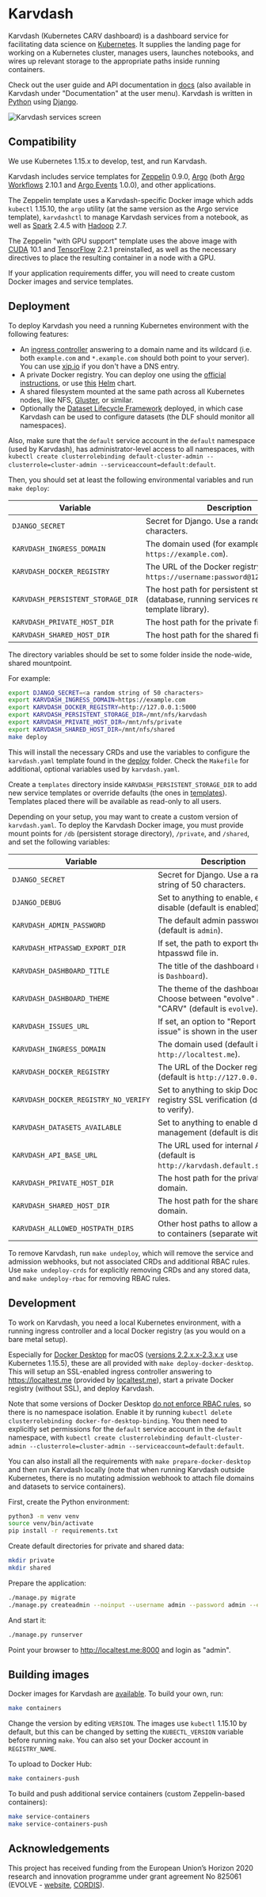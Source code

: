 # Karvdash

Karvdash (Kubernetes CARV dashboard) is a dashboard service for facilitating data science on [Kubernetes](https://kubernetes.io). It supplies the landing page for working on a Kubernetes cluster, manages users, launches notebooks, and wires up relevant storage to the appropriate paths inside running containers.

Check out the user guide and API documentation in [docs](docs) (also available in Karvdash under "Documentation" at the user menu). Karvdash is written in [Python](https://www.python.org) using [Django](https://www.djangoproject.com).

![Karvdash services screen](docs/images/services-screen.png)

## Compatibility

We use Kubernetes 1.15.x to develop, test, and run Karvdash.

Karvdash includes service templates for [Zeppelin](https://zeppelin.apache.org) 0.9.0, [Argo](https://argoproj.github.io/argo/) (both [Argo Workflows](https://github.com/argoproj/argo) 2.10.1 and [Argo Events](https://github.com/argoproj/argo-events) 1.0.0), and other applications.

The Zeppelin template uses a Karvdash-specific Docker image which adds `kubectl` 1.15.10, the `argo` utility (at the same version as the Argo service template), `karvdashctl` to manage Karvdash services from a notebook, as well as [Spark](http://spark.apache.org) 2.4.5 with [Hadoop](https://hadoop.apache.org) 2.7.

The Zeppelin "with GPU support" template uses the above image with [CUDA](https://developer.nvidia.com/cuda-toolkit) 10.1 and [TensorFlow](http://www.tensorflow.org) 2.2.1 preinstalled, as well as the necessary directives to place the resulting container in a node with a GPU.

If your application requirements differ, you will need to create custom Docker images and service templates.

## Deployment

To deploy Karvdash you need a running Kubernetes environment with the following features:
* An [ingress controller](https://kubernetes.github.io/ingress-nginx/) answering to a domain name and its wildcard (i.e. both `example.com` and `*.example.com` should both point to your server). You can use [xip.io](http://xip.io) if you don't have a DNS entry.
* A private Docker registry. You can deploy one using the [official instructions](https://docs.docker.com/registry/deploying/), or use [this](https://artifacthub.io/packages/helm/helm-stable/docker-registry) [Helm](https://helm.sh) chart.
* A shared filesystem mounted at the same path across all Kubernetes nodes, like NFS, [Gluster](https://www.gluster.org), or similar.
* Optionally the [Dataset Lifecycle Framework](https://github.com/IBM/dataset-lifecycle-framework) deployed, in which case Karvdash can be used to configure datasets (the DLF should monitor all namespaces).

Also, make sure that the `default` service account in the `default` namespace (used by Karvdash), has administrator-level access to all namespaces, with `kubectl create clusterrolebinding default-cluster-admin --clusterrole=cluster-admin --serviceaccount=default:default`.

Then, you should set at least the following environmental variables and run `make deploy`:

| Variable                          | Description                                                                                     |
|-----------------------------------|-------------------------------------------------------------------------------------------------|
| `DJANGO_SECRET`                   | Secret for Django. Use a random string of 50 characters.                                        |
| `KARVDASH_INGRESS_DOMAIN`         | The domain used (for example `https://example.com`).                                            |
| `KARVDASH_DOCKER_REGISTRY`        | The URL of the Docker registry (for example `https://username:password@127.0.0.1:5000`).        |
| `KARVDASH_PERSISTENT_STORAGE_DIR` | The host path for persistent storage (database, running services repository, template library). |
| `KARVDASH_PRIVATE_HOST_DIR`       | The host path for the private file domain.                                                      |
| `KARVDASH_SHARED_HOST_DIR`        | The host path for the shared file domain.                                                       |

The directory variables should be set to some folder inside the node-wide, shared mountpoint.

For example:
```bash
export DJANGO_SECRET=<a random string of 50 characters>
export KARVDASH_INGRESS_DOMAIN=https://example.com
export KARVDASH_DOCKER_REGISTRY=http://127.0.0.1:5000
export KARVDASH_PERSISTENT_STORAGE_DIR=/mnt/nfs/karvdash
export KARVDASH_PRIVATE_HOST_DIR=/mnt/nfs/private
export KARVDASH_SHARED_HOST_DIR=/mnt/nfs/shared
make deploy
```

This will install the necessary CRDs and use the variables to configure the `karvdash.yaml` template found in the [deploy](deploy/) folder. Check the `Makefile` for additional, optional variables used by `karvdash.yaml`.

Create a `templates` directory inside `KARVDASH_PERSISTENT_STORAGE_DIR` to add new service templates or override defaults (the ones in [templates](templates/)). Templates placed there will be available as read-only to all users.

Depending on your setup, you may want to create a custom version of `karvdash.yaml`. To deploy the Karvdash Docker image, you must provide mount points for `/db` (persistent storage directory), `/private`, and `/shared`, and set the following variables:

| Variable                             | Description                                                                           |
|--------------------------------------|---------------------------------------------------------------------------------------|
| `DJANGO_SECRET`                      | Secret for Django. Use a random string of 50 characters.                              |
| `DJANGO_DEBUG`                       | Set to anything to enable, empty to disable (default is enabled).                     |
| `KARVDASH_ADMIN_PASSWORD`            | The default admin password (default is `admin`).                                      |
| `KARVDASH_HTPASSWD_EXPORT_DIR`       | If set, the path to export the htpasswd file in.                                      |
| `KARVDASH_DASHBOARD_TITLE`           | The title of the dashboard (default is `Dashboard`).                                  |
| `KARVDASH_DASHBOARD_THEME`           | The theme of the dashboard. Choose between "evolve" and "CARV" (default is `evolve`). |
| `KARVDASH_ISSUES_URL`                | If set, an option to "Report an issue" is shown in the user menu.                     |
| `KARVDASH_INGRESS_DOMAIN`            | The domain used (default is `http://localtest.me`).                                   |
| `KARVDASH_DOCKER_REGISTRY`           | The URL of the Docker registry (default is `http://127.0.0.1:5000`).                  |
| `KARVDASH_DOCKER_REGISTRY_NO_VERIFY` | Set to anything to skip Docker registry SSL verification (default is to verify).      |
| `KARVDASH_DATASETS_AVAILABLE`        | Set to anything to enable dataset management (default is disabled).                   |
| `KARVDASH_API_BASE_URL`              | The URL used for internal API calls (default is `http://karvdash.default.svc/api`).   |
| `KARVDASH_PRIVATE_HOST_DIR`          | The host path for the private file domain.                                            |
| `KARVDASH_SHARED_HOST_DIR`           | The host path for the shared file domain.                                             |
| `KARVDASH_ALLOWED_HOSTPATH_DIRS`     | Other host paths to allow attaching to containers (separate with `:`).                |

To remove Karvdash, run `make undeploy`, which will remove the service and admission webhooks, but not associated CRDs and additional RBAC rules. Use `make undeploy-crds` for explicitly removing CRDs and any stored data, and `make undeploy-rbac` for removing RBAC rules.

## Development

To work on Karvdash, you need a local Kubernetes environment, with a running ingress controller and a local Docker registry (as you would on a bare metal setup).

Especially for [Docker Desktop](https://www.docker.com/products/docker-desktop) for macOS ([versions 2.2.x.x-2.3.x.x](https://docs.docker.com/docker-for-mac/release-notes/) use Kubernetes 1.15.5), these are all provided with `make deploy-docker-desktop`. This will setup an SSL-enabled ingress controller answering to https://localtest.me (provided by [localtest.me](https://readme.localtest.me)), start a private Docker registry (without SSL), and deploy Karvdash.

Note that some versions of Docker Desktop [do not enforce RBAC rules](https://github.com/docker/for-mac/issues/3694), so there is no namespace isolation. Enable it by running `kubectl delete clusterrolebinding docker-for-desktop-binding`. You then need to explicitly set permissions for the `default` service account in the `default` namespace, with `kubectl create clusterrolebinding default-cluster-admin --clusterrole=cluster-admin --serviceaccount=default:default`.

You can also install all the requirements with `make prepare-docker-desktop` and then run Karvdash locally (note that when running Karvdash outside Kubernetes, there is no mutating admission webhook to attach file domains and datasets to service containers).

First, create the Python environment:
```bash
python3 -m venv venv
source venv/bin/activate
pip install -r requirements.txt
```

Create default directories for private and shared data:
```bash
mkdir private
mkdir shared
```

Prepare the application:
```bash
./manage.py migrate
./manage.py createadmin --noinput --username admin --password admin --email admin@example.com --preserve
```

And start it:
```bash
./manage.py runserver
```

Point your browser to http://localtest.me:8000 and login as "admin".

## Building images

Docker images for Karvdash are [available](https://hub.docker.com/r/carvicsforth/karvdash). To build your own, run:
```bash
make containers
```

Change the version by editing `VERSION`. The images use `kubectl` 1.15.10 by default, but this can be changed by setting the `KUBECTL_VERSION` variable before running `make`. You can also set your Docker account in `REGISTRY_NAME`.

To upload to Docker Hub:
```bash
make containers-push
```

To build and push additional service containers (custom Zeppelin-based containers):
```bash
make service-containers
make service-containers-push
```

## Acknowledgements

This project has received funding from the European Union’s Horizon 2020 research and innovation programme under grant agreement No 825061 (EVOLVE - [website](https://www.evolve-h2020.eu>), [CORDIS](https://cordis.europa.eu/project/id/825061)).
